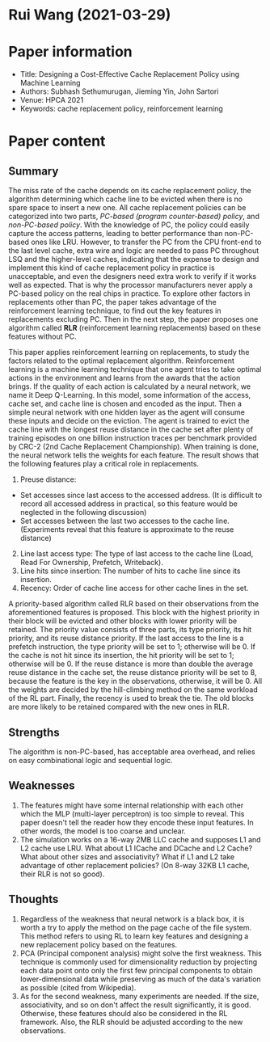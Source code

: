 # Rui Wang (2021-03-29)

# Paper information
- Title: Designing a Cost-Effective Cache Replacement Policy using Machine Learning
- Authors: Subhash Sethumurugan, Jieming Yin, John Sartori
- Venue: HPCA 2021
- Keywords: cache replacement policy, reinforcement learning

# Paper content
## Summary
The miss rate of the cache depends on its cache replacement policy, the algorithm determining which cache line to be evicted when there is no spare space to insert a new one. All cache replacement policies can be categorized into two parts, *PC-based (program counter-based) policy*, and *non-PC-based policy*. With the knowledge of PC, the policy could easily capture the access patterns, leading to better performance than non-PC-based ones like LRU. However, to transfer the PC from the CPU front-end to the last level cache, extra wire and logic are needed to pass PC throughout LSQ and the higher-level caches, indicating that the expense to design and implement this kind of cache replacement policy in practice is unacceptable, and even the designers need extra work to verify if it works well as expected. That is why the processor manufacturers never apply a PC-based policy on the real chips in practice. To explore other factors in replacements other than PC, the paper takes advantage of the reinforcement learning technique, to find out the key features in replacements excluding PC. Then in the next step, the paper proposes one algorithm called **RLR** (reinforcement learning replacements) based on these features without PC.

This paper applies reinforcement learning on replacements, to study the factors related to the optimal replacement algorithm. Reinforcement learning is a machine learning technique that one agent tries to take optimal actions in the environment and learns from the awards that the action brings. If the quality of each action is calculated by a neural network, we name it Deep Q-Learning. In this model, some information of the access, cache set, and cache line is chosen and encoded as the input. Then a simple neural network with one hidden layer as the agent will consume these inputs and decide on the eviction. The agent is trained to evict the cache line with the longest reuse distance in the cache set after plenty of training episodes on one billion instruction traces per benchmark provided by CRC-2 (2nd Cache Replacement Championship). When training is done, the neural network tells the weights for each feature. The result shows that the following features play a critical role in replacements.
1. Preuse distance:
  - Set accesses since last access to the accessed address. (It is difficult to record all accessed address in practical, so this feature would be neglected in the following discussion)
  - Set accesses between the last two accesses to the cache line. (Experiments reveal that this feature is approximate to the reuse distance)
2. Line last access type: The type of last access to the cache line (Load, Read For Ownership, Prefetch, Writeback).
3. Line hits since insertion: The number of hits to cache line since its insertion.
4. Recency: Order of cache line access for other cache lines in the set.

A priority-based algorithm called RLR based on their observations from the aforementioned features is proposed. This block with the highest priority in their block will be evicted and other blocks with lower priority will be retained. The priority value consists of three parts, its type priority, its hit priority, and its reuse distance priority. If the last access to the line is a prefetch instruction, the type priority will be set to 1; otherwise will be 0. If the cache is not hit since its insertion, the hit priority will be set to 1; otherwise will be 0. If the reuse distance is more than double the average reuse distance in the cache set, the reuse distance priority will be set to 8, because the feature is the key in the observations, otherwise, it will be 0. All the weights are decided by the hill-climbing method on the same workload of the RL part. Finally, the recency is used to break the tie. The old blocks are more likely to be retained compared with the new ones in RLR.

## Strengths
The algorithm is non-PC-based, has acceptable area overhead, and relies on easy combinational logic and sequential logic.

## Weaknesses
1. The features might have some internal relationship with each other which the MLP (multi-layer perceptron) is too simple to reveal. This paper doesn't tell the reader how they encode these input features. In other words, the model is too coarse and unclear.
2. The simulation works on a 16-way 2MB LLC cache and supposes L1 and L2 cache use LRU. What about L1 ICache and DCache and L2 Cache? What about other sizes and associativity? What if L1 and L2 take advantage of other replacement policies? (On 8-way 32KB L1 cache, their RLR is not so good).

## Thoughts
1. Regardless of the weakness that neural network is a black box, it is worth a try to apply the method on the page cache of the file system. This method refers to using RL to learn key features and designing a new replacement policy based on the features.
2. PCA (Principal component analysis) might solve the first weakness. This technique is commonly used for dimensionality reduction by projecting each data point onto only the first few principal components to obtain lower-dimensional data while preserving as much of the data's variation as possible (cited from Wikipedia).
3. As for the second weakness, many experiments are needed. If the size, associativity, and so on don't affect the result significantly, it is good. Otherwise, these features should also be considered in the RL framework. Also, the RLR should be adjusted according to the new observations.